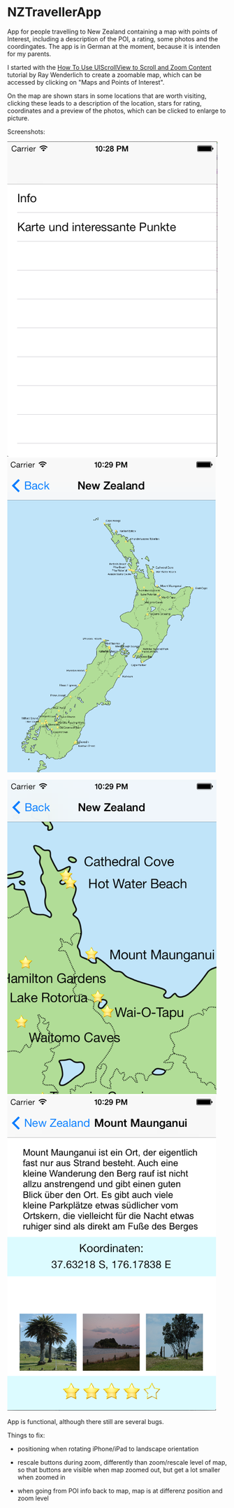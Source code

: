 NZTravellerApp
==============

App for people travelling to New Zealand containing a map with points of Interest, including a description of the POI, a rating, some photos and the coordingates. The app is in German at the moment, because it is intenden for my parents.


I started with the [How To Use UIScrollView to Scroll and Zoom Content](http://www.raywenderlich.com/10518/) tutorial by Ray Wenderlich to create a zoomable map, which can be accessed by clicking on "Maps and Points of Interest".


On the map are shown stars in some locations that are worth visiting, clicking these leads to a description of the location, stars for rating, coordinates and a preview of the photos, which can be clicked to enlarge to picture. 

Screenshots:

![First View](screenshots/first.png "First View is a TableView") ![Map](screenshots/map.png "Scrollable Map with clickable Stars")

![Close Up](screenshots/mapCloseUp.png "Close Up of map when zoomed in") ![Information](screenshots/info.png "Clicking the Star leads to info on the POI")

App is functional, although there still are several bugs.


Things to fix:

- positioning when rotating iPhone/iPad to landscape orientation

- rescale buttons during zoom, differently than zoom/rescale level of map, so that buttons are visible when map zoomed out, but get a lot smaller when zoomed in

- when going from POI info back to map, map is at differenz position and zoom level
